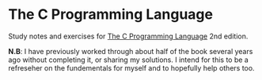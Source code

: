 # The C Programming Language

Study notes and exercises for [The C Programming Language](https://en.wikipedia.org/wiki/The_C_Programming_Language) 2nd edition.

**N.B**: I have previously worked through about half of the book several years ago without completing it, or sharing my solutions. I intend for this to be a refreseher on the fundementals for myself and to hopefully help others too.
